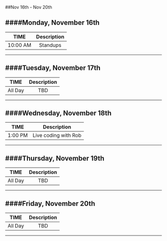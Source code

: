 ##Nov 16th - Nov 20th

####Monday, November 16th
---
|TIME| Description|
|:---:|:---:|
|10:00 AM|Standups|
---

####Tuesday, November 17th
---
|TIME| Description|
|:---:|:---:|
|All Day|TBD|
---

####Wednesday, November 18th
---
|TIME| Description|
|:---:|:---:|
|1:00 PM|Live coding with Rob|
---

####Thursday, November 19th
---
|TIME| Description|
|:---:|:---:|
|All Day|TBD|
---

####Friday, November 20th
---
|TIME| Description|
|:---:|:---:|
|All Day|TBD|
---
